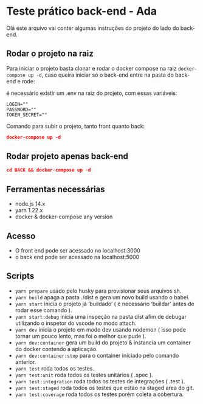 # Teste prático back-end - Ada

Olá este arquivo vai conter algumas instruções do projeto do lado do back-end.

## Rodar o projeto na raiz

Para iniciar o projeto basta clonar e rodar o docker compose na raiz `docker-compose up -d`, caso queira iniciar só o back-end entre na pasta do back-end e rode:

é necessário existir um .env na raiz do projeto, com essas variáveis:

```
LOGIN=""
PASSWORD=""
TOKEN_SECRET=""
```

Comando para subir o projeto, tanto front quanto back:

```json
docker-compose up -d
```

## Rodar projeto apenas back-end

```json
cd BACK && docker-compose up -d
```

## Ferramentas necessárias

- node.js 14.x
- yarn 1.22.x
- docker & docker-compose any version

## Acesso
- O front end pode ser acessado no localhost:3000
- o back end pode ser acessado na localhost:5000

## Scripts

- `yarn prepare` usado pelo husky para provisionar seus arquivos sh.
- `yarn build` apaga a pasta ./dist e gera um novo build usando o babel.
- `yarn start` inicia o projeto já ‘buildado’ ( é necessário ‘buildar’ antes de rodar esse comando ).
- `yarn start:debug` inicia uma inspeção na pasta dist afim de debugar utilizando o inspetor do vscode no modo attach.
- `yarn dev` inicia o projeto em modo dev usando nodemon ( isso pode tornar um pouco lento, mas foi o melhor que pude ).
- `yarn dev:container` gera um build do projeto & instancia um container do docker contendo a aplicação.
- `yarn dev:container:stop` para o container iniciado pelo comando anterior.
- `yarn test` roda todos os testes.
- `yarn test:unit` roda todos os testes unitários ( .spec ).
- `yarn test:integration` roda todos os testes de integrações ( .test ).
- `yarn test:staged` roda todos os testes que estão na staged area do git.
- `yarn test:coverage` roda todos os testes porém coleta a cobertura.
